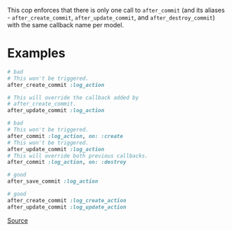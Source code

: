 
This cop enforces that there is only one call to `after_commit`
(and its aliases - `after_create_commit`, `after_update_commit`,
and `after_destroy_commit`) with the same callback name per model.

# Examples

```ruby
# bad
# This won't be triggered.
after_create_commit :log_action

# This will override the callback added by
# after_create_commit.
after_update_commit :log_action

# bad
# This won't be triggered.
after_commit :log_action, on: :create
# This won't be triggered.
after_update_commit :log_action
# This will override both previous callbacks.
after_commit :log_action, on: :destroy

# good
after_save_commit :log_action

# good
after_create_commit :log_create_action
after_update_commit :log_update_action
```

[Source](http://www.rubydoc.info/gems/rubocop/RuboCop/Cop/Rails/AfterCommitOverride)
